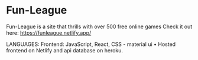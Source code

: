 # Fun-League
Fun-League is a site that thrills with over 500 free online games
Check it out here: https://funleague.netlify.app/

LANGUAGES:
Frontend: JavaScript, React, CSS - material ui • Hosted frontend on Netlify and api database on heroku.

